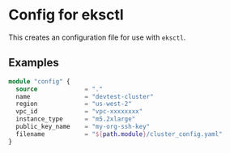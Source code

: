# Config for eksctl

This creates an configuration file for use with `eksctl`.

## Examples

```terraform
module "config" {
  source             = "."
  name               = "devtest-cluster"
  region             = "us-west-2"
  vpc_id             = "vpc-xxxxxxxx"
  instance_type      = "m5.2xlarge"
  public_key_name    = "my-org-ssh-key"
  filename           = "${path.module}/cluster_config.yaml"
}
```

